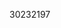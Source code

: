 [//]: # (Created by ./bin/manage_files.pl from ./species/Pristionchus_japonicus/PRJEB27334/Pristionchus_japonicus_PRJEB27334.publication.html on Thu Jun 11 13:45:24 2020)
30232197
